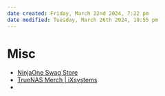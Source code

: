 ```yaml
---
date created: Friday, March 22nd 2024, 7:22 pm
date modified: Tuesday, March 26th 2024, 10:55 pm
---
```


# Misc
- [NinjaOne Swag Store](https://ninjaone.postal.store/) 
- [TrueNAS Merch | iXsystems](https://www.truenasmerch.com/)
- 